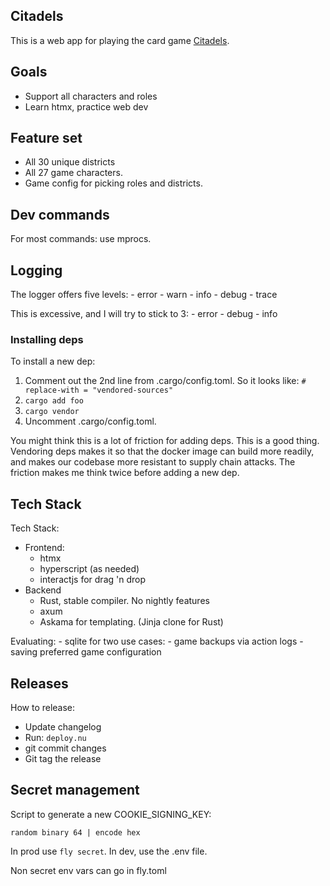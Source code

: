 ## Citadels
This is a web app for playing the card game [Citadels](https://boardgamegeek.com/boardgame/478/citadels).

## Goals
- Support all characters and roles
- Learn htmx, practice web dev


## Feature set
 - All 30 unique districts
 - All 27 game characters.
 - Game config for picking roles and districts.


## Dev commands
For most commands: use mprocs.

## Logging
The logger offers five levels:
    - error
    - warn
    - info
    - debug
    - trace

This is excessive, and I will try to stick to 3:
    - error
    - debug
    - info

### Installing deps

To install a new dep:
1. Comment out the 2nd line from .cargo/config.toml. So it looks like:
`# replace-with = "vendored-sources"`
2. `cargo add foo`
3. `cargo vendor`
4. Uncomment .cargo/config.toml. 

You might think this is a lot of friction for adding deps. This is a good thing. Vendoring deps makes it so that the docker image can build more readily, and makes our codebase more resistant to supply chain attacks. 
The friction makes me think twice before adding a new dep.


## Tech Stack 
Tech Stack:
- Frontend:
    - htmx
    - hyperscript (as needed)
    - interactjs for drag 'n drop
- Backend 
    - Rust, stable compiler. No nightly features
    - axum
    - Askama for templating. (Jinja clone for Rust)

Evaluating:
    - sqlite for two use cases:
        - game backups via action logs
        - saving preferred game configuration

## Releases
How to release:
- Update changelog
- Run: `deploy.nu`
- git commit changes
- Git tag the release 

## Secret management

Script to generate a new COOKIE_SIGNING_KEY:
```nu
random binary 64 | encode hex
```
In prod use `fly secret`.
In dev, use the .env file.

Non secret env vars can go in fly.toml
